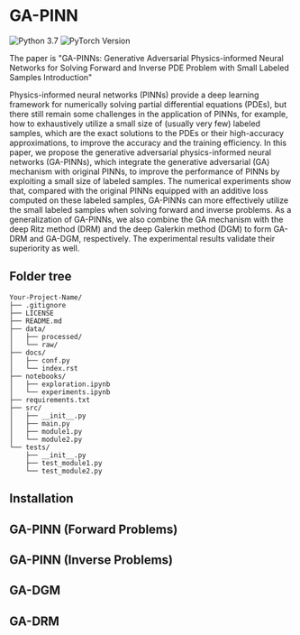 # GA-PINN
![Python 3.7](https://img.shields.io/badge/python-3.7-blue.svg)
![PyTorch Version](https://img.shields.io/badge/pytorch-1.10.0-brightgreen.svg)



The paper is "GA-PINNs: Generative Adversarial Physics-informed Neural Networks for Solving Forward and Inverse PDE Problem with Small Labeled Samples
Introduction"

Physics-informed neural networks (PINNs) provide a deep learning framework for numerically solving partial differential equations (PDEs), but there still remain some challenges in the application of PINNs, for example, how to exhaustively utilize a small size of (usually very few) labeled samples, which are the exact solutions to the PDEs or their high-accuracy approximations, to improve the accuracy and the training efficiency. In this paper, we propose the generative adversarial physics-informed neural networks (GA-PINNs), which integrate the generative adversarial (GA) mechanism with original PINNs, to improve the performance of PINNs by exploiting a small size of labeled samples. The numerical experiments show that, compared with the original PINNs equipped with an additive loss computed on these labeled samples, GA-PINNs can more effectively utilize the small labeled samples when solving forward and inverse problems. As a generalization of GA-PINNs, we also
combine the GA mechanism with the deep Ritz method (DRM) and the deep Galerkin method (DGM) to form GA-DRM and GA-DGM, respectively. The experimental results validate their superiority as well.

## Folder tree

```plaintext
Your-Project-Name/
├── .gitignore
├── LICENSE
├── README.md
├── data/
│   ├── processed/
│   └── raw/
├── docs/
│   ├── conf.py
│   └── index.rst
├── notebooks/
│   ├── exploration.ipynb
│   └── experiments.ipynb
├── requirements.txt
├── src/
│   ├── __init__.py
│   ├── main.py
│   ├── module1.py
│   └── module2.py
└── tests/
    ├── __init__.py
    ├── test_module1.py
    └── test_module2.py
```

## Installation


## GA-PINN (Forward Problems)


## GA-PINN (Inverse Problems)

## GA-DGM

## GA-DRM
